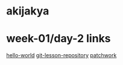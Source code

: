 # akijakya
# week-01/day-2 links
[hello-world](https://github.com/akijakya/hello-world)
[git-lesson-repository](https://github.com/akijakya/git-lesson-repository)
[patchwork](https://github.com/akijakya/patchwork)
